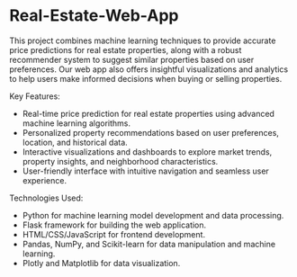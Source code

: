 # Real-Estate-Web-App

This project combines machine learning techniques to provide accurate price predictions for real estate properties, along with a robust recommender system to suggest similar properties based on user preferences. Our web app also offers insightful visualizations and analytics to help users make informed decisions when buying or selling properties.

Key Features:
- Real-time price prediction for real estate properties using advanced machine learning algorithms.
- Personalized property recommendations based on user preferences, location, and historical data.
- Interactive visualizations and dashboards to explore market trends, property insights, and neighborhood characteristics.
- User-friendly interface with intuitive navigation and seamless user experience.

Technologies Used:
- Python for machine learning model development and data processing.
- Flask framework for building the web application.
- HTML/CSS/JavaScript for frontend development.
- Pandas, NumPy, and Scikit-learn for data manipulation and machine learning.
- Plotly and Matplotlib for data visualization.
